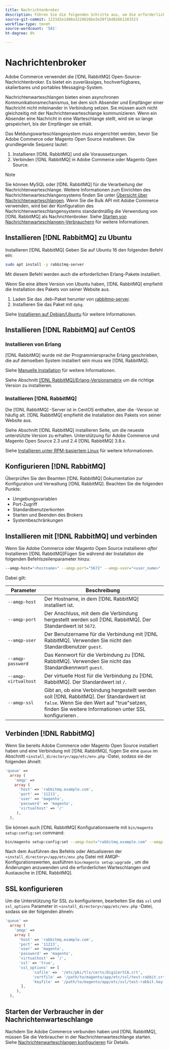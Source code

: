 ```yaml
---
title: Nachrichtenbroker
description: Führen Sie die folgenden Schritte aus, um die erforderliche Message Broker-Software zu installieren und zu konfigurieren (z. B. [!DNL RabbitMQ]) für Vor-Ort-Anlagen von Adobe Commerce und Magento Open Source.
source-git-commit: 1233d2e1d80a3228626be3e20f1bd826b1283523
workflow-type: tm+mt
source-wordcount: '581'
ht-degree: 0%

---
```



# Nachrichtenbroker

Adobe Commerce verwendet die [!DNL RabbitMQ] Open-Source-Nachrichtenbroker. Es bietet ein zuverlässiges, hochverfügbares, skalierbares und portables Messaging-System.

Nachrichtenwarteschlangen bieten einen asynchronen Kommunikationsmechanismus, bei dem sich Absender und Empfänger einer Nachricht nicht miteinander in Verbindung setzen. Sie müssen auch nicht gleichzeitig mit der Nachrichtenwarteschlange kommunizieren. Wenn ein Absender eine Nachricht in eine Warteschlange stellt, wird sie so lange gespeichert, bis der Empfänger sie erhält.

Das Meldungswarteschlangesystem muss eingerichtet werden, bevor Sie Adobe Commerce oder Magento Open Source installieren. Die grundlegende Sequenz lautet:

1. Installieren [!DNL RabbitMQ] und alle Voraussetzungen.
1. Verbinden [!DNL RabbitMQ] in Adobe Commerce oder Magento Open Source.

>[!NOTE]
>
>Sie können MySQL oder [!DNL RabbitMQ] für die Verarbeitung der Nachrichtenwarteschlange. Weitere Informationen zum Einrichten des Nachrichtenwarteschlangensystems finden Sie unter [Übersicht über Nachrichtenwarteschlangen](https://developer.adobe.com/commerce/php/development/components/message-queues/). Wenn Sie die Bulk API mit Adobe Commerce verwenden, wird bei der Konfiguration des Nachrichtenwarteschlangensystems standardmäßig die Verwendung von [!DNL RabbitMQ] als Nachrichtenbroker. Siehe [Starten von Nachrichtenwarteschlangen-Verbrauchern](../../configuration/cli/start-message-queues.md) für weitere Informationen.

## Installieren [!DNL RabbitMQ] zu Ubuntu

Installieren [!DNL RabbitMQ] Geben Sie auf Ubuntu 16 den folgenden Befehl ein:

```bash
sudo apt install -y rabbitmq-server
```

Mit diesem Befehl werden auch die erforderlichen Erlang-Pakete installiert.

Wenn Sie eine ältere Version von Ubuntu haben, [!DNL RabbitMQ] empfiehlt die Installation des Pakets von seiner Website aus.

1. Laden Sie das .deb-Paket herunter von [rabbitmq-server](https://www.rabbitmq.com/download.html).
1. Installieren Sie das Paket mit `dpkg`.

Siehe [Installieren auf Debian/Ubuntu](https://www.rabbitmq.com/install-debian.html) für weitere Informationen.

## Installieren [!DNL RabbitMQ] auf CentOS

### Installieren von Erlang

[!DNL RabbitMQ] wurde mit der Programmiersprache Erlang geschrieben, die auf demselben System installiert sein muss wie [!DNL RabbitMQ].

Siehe [Manuelle Installation](https://www.erlang-solutions.com/downloads/) für weitere Informationen.

Siehe Abschnitt [[!DNL RabbitMQ]/Erlang-Versionsmatrix](https://www.rabbitmq.com/which-erlang.html) um die richtige Version zu installieren.

### Installieren [!DNL RabbitMQ]

Die [!DNL RabbitMQ] -Server ist in CentOS enthalten, aber die -Version ist häufig alt. [!DNL RabbitMQ] empfiehlt die Installation des Pakets von seiner Website aus.

Siehe Abschnitt [!DNL RabbitMQ] installieren Seite, um die neueste unterstützte Version zu erhalten. Unterstützung für Adobe Commerce und Magento Open Source 2.3 und 2.4 [!DNL RabbitMQ] 3.8.x.

Siehe [Installieren unter RPM-basiertem Linux](https://www.rabbitmq.com/install-rpm.html) für weitere Informationen.

## Konfigurieren [!DNL RabbitMQ]

Überprüfen Sie den Beamten [!DNL RabbitMQ] Dokumentation zur Konfiguration und Verwaltung [!DNL RabbitMQ]. Beachten Sie die folgenden Punkte:

* Umgebungsvariablen
* Port-Zugriff
* Standardbenutzerkonten
* Starten und Beenden des Brokers
* Systembeschränkungen

## Installieren mit [!DNL RabbitMQ] und verbinden

Wenn Sie Adobe Commerce oder Magento Open Source installieren _after_ Installieren [!DNL RabbitMQ]Fügen Sie während der Installation die folgenden Befehlszeilenparameter hinzu:

```bash
--amqp-host="<hostname>" --amqp-port="5672" --amqp-user="<user_name>" --amqp-password="<password>" --amqp-virtualhost="/"
```

Dabei gilt:

| Parameter | Beschreibung |
|--- |--- |
| `--amqp-host` | Der Hostname, in dem [!DNL RabbitMQ] installiert ist. |
| `--amqp-port` | Der Anschluss, mit dem die Verbindung hergestellt werden soll [!DNL RabbitMQ]. Der Standardwert ist `5672`. |
| `--amqp-user` | Der Benutzername für die Verbindung mit [!DNL RabbitMQ]. Verwenden Sie nicht den Standardbenutzer `guest`. |
| `--amqp-password` | Das Kennwort für die Verbindung zu [!DNL RabbitMQ]. Verwenden Sie nicht das Standardkennwort `guest`. |
| `--amqp-virtualhost` | Der virtuelle Host für die Verbindung zu [!DNL RabbitMQ]. Der Standardwert ist `/`. |
| `--amqp-ssl` | Gibt an, ob eine Verbindung hergestellt werden soll [!DNL RabbitMQ]. Der Standardwert ist `false`. Wenn Sie den Wert auf &quot;true&quot;setzen, finden Sie weitere Informationen unter SSL konfigurieren . |

## Verbinden [!DNL RabbitMQ]

Wenn Sie bereits Adobe Commerce oder Magento Open Source installiert haben und eine Verbindung mit [!DNL RabbitMQ], fügen Sie eine `queue` im Abschnitt `<install_directory>/app/etc/env.php` -Datei, sodass sie der folgenden ähnelt:

```php
'queue' =>
  array (
    'amqp' =>
    array (
      'host' => 'rabbitmq.example.com',
      'port' => '11213',
      'user' => 'magento',
      'password' => 'magento',
      'virtualhost' => '/'
     ),
  ),
```

Sie können auch [!DNL RabbitMQ] Konfigurationswerte mit `bin/magento setup:config:set` command:

```bash
bin/magento setup:config:set --amqp-host="rabbitmq.example.com" --amqp-port="11213" --amqp-user="magento" --amqp-password="magento" --amqp-virtualhost="/"
```

Nach dem Ausführen des Befehls oder Aktualisieren der `<install_directory>/app/etc/env.php` Datei mit AMQP-Konfigurationswerten, ausführen `bin/magento setup:upgrade` , um die Änderungen anzuwenden und die erforderlichen Warteschlangen und Austausche in [!DNL RabbitMQ].

## SSL konfigurieren

Um die Unterstützung für SSL zu konfigurieren, bearbeiten Sie das `ssl` und `ssl_options` Parameter in `<install_directory>/app/etc/env.php` -Datei, sodass sie der folgenden ähneln:

```php
'queue' =>
  array (
    'amqp' =>
    array (
      'host' => 'rabbitmq.example.com',
      'port' => '11213',
      'user' => 'magento',
      'password' => 'magento',
      'virtualhost' => '/',
      'ssl' => 'true',
      'ssl_options' => [
            'cafile' =>  '/etc/pki/tls/certs/DigiCertCA.crt',
            'certfile' => '/path/to/magento/app/etc/ssl/test-rabbit.crt',
            'keyfile' => '/path/to/magento/app/etc/ssl/test-rabbit.key'
       ],
     ),
  ),
```

## Starten der Verbraucher in der Nachrichtenwarteschlange

Nachdem Sie Adobe Commerce verbunden haben und [!DNL RabbitMQ], müssen Sie die Verbraucher in der Nachrichtenwarteschlange starten. Siehe [Nachrichtenwarteschlangen konfigurieren](../../configuration/cli/start-message-queues.md) für Details.
